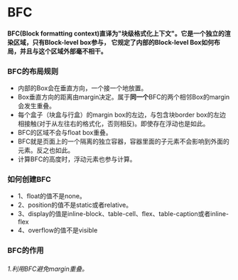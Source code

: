 # BFC

#### **BFC(Block formatting context)直译为"块级格式化上下文"**。它是一个独立的渲染区域，只有Block-level box参与， 它规定了内部的Block-level Box如何布局，并且与这个区域外部毫不相干。

### BFC的布局规则

- 内部的Box会在垂直方向，一个接一个地放置。
- Box垂直方向的距离由margin决定。属于**同一个**BFC的两个相邻Box的margin会发生重叠。
- 每个盒子（块盒与行盒）的margin box的左边，与包含块border box的左边相接触(对于从左往右的格式化，否则相反)。即使存在浮动也是如此。
- BFC的区域不会与float box重叠。
- BFC就是页面上的一个隔离的独立容器，容器里面的子元素不会影响到外面的元素。反之也如此。
- 计算BFC的高度时，浮动元素也参与计算。



### 如何创建BFC

- 1、float的值不是none。
- 2、position的值不是static或者relative。
- 3、display的值是inline-block、table-cell、flex、table-caption或者inline-flex
- 4、overflow的值不是visible



### BFC的作用

###### 1.利用BFC避免margin重叠。

